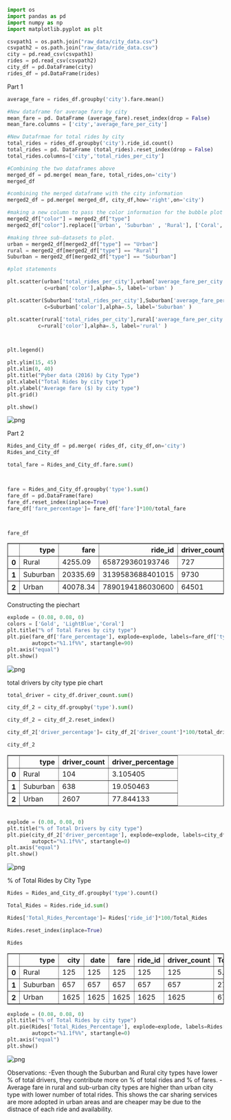 

```python
import os
import pandas as pd 
import numpy as np
import matplotlib.pyplot as plt

csvpath1 = os.path.join("raw_data/city_data.csv")
csvpath2 = os.path.join("raw_data/ride_data.csv")
city = pd.read_csv(csvpath1)
rides = pd.read_csv(csvpath2)
city_df = pd.DataFrame(city)
rides_df = pd.DataFrame(rides)
```

Part 1


```python
average_fare = rides_df.groupby('city').fare.mean()

#New dataframe for average fare by city
mean_fare = pd. DataFrame (average_fare).reset_index(drop = False)
mean_fare.columns = ['city','average_fare_per_city']

#New Datafrmae for total rides by city
total_rides = rides_df.groupby('city').ride_id.count()
total_rides = pd. DataFrame (total_rides).reset_index(drop = False)
total_rides.columns=['city','total_rides_per_city']

#Combining the two dataframes above
merged_df = pd.merge( mean_fare, total_rides,on='city')
merged_df

#combining the merged dataframe with the city information
merged2_df = pd.merge( merged_df, city_df,how='right',on='city')

#making a new column to pass the color information for the bubble plot
merged2_df["color"] = merged2_df["type"]
merged2_df["color"].replace(['Urban', 'Suburban' , 'Rural'], ['Coral', 'LightBlue','Gold'], inplace=True)

#making three sub-datasets to plot.
urban = merged2_df[merged2_df["type"] == "Urban"]
rural = merged2_df[merged2_df["type"] == "Rural"]
Suburban = merged2_df[merged2_df["type"] == "Suburban"]

#plot statements

plt.scatter(urban['total_rides_per_city'],urban['average_fare_per_city'], s=urban['driver_count'] *5,
            c=urban['color'],alpha=.5, label='urban' )

plt.scatter(Suburban['total_rides_per_city'],Suburban['average_fare_per_city'], s=Suburban['driver_count'] *5,
            c=Suburban['color'],alpha=.5, label='Suburban' )

plt.scatter(rural['total_rides_per_city'],rural['average_fare_per_city'], s=rural['driver_count'] *5,
          c=rural['color'],alpha=.5, label='rural' )



plt.legend()

plt.ylim(15, 45)
plt.xlim(0, 40)
plt.title("Pyber data (2016) by City Type")
plt.xlabel("Total Rides by city type")
plt.ylabel("Average fare ($) by city type")
plt.grid()

plt.show()

```


![png](output_2_0.png)


Part 2


```python
Rides_and_City_df = pd.merge( rides_df, city_df,on='city')
Rides_and_City_df

total_fare = Rides_and_City_df.fare.sum()



fare = Rides_and_City_df.groupby('type').sum()
fare_df = pd.DataFrame(fare)
fare_df.reset_index(inplace=True)
fare_df['fare_percentage']= fare_df['fare']*100/total_fare



fare_df
```




<div>
<style scoped>
    .dataframe tbody tr th:only-of-type {
        vertical-align: middle;
    }

    .dataframe tbody tr th {
        vertical-align: top;
    }

    .dataframe thead th {
        text-align: right;
    }
</style>
<table border="1" class="dataframe">
  <thead>
    <tr style="text-align: right;">
      <th></th>
      <th>type</th>
      <th>fare</th>
      <th>ride_id</th>
      <th>driver_count</th>
      <th>fare_percentage</th>
    </tr>
  </thead>
  <tbody>
    <tr>
      <th>0</th>
      <td>Rural</td>
      <td>4255.09</td>
      <td>658729360193746</td>
      <td>727</td>
      <td>6.579786</td>
    </tr>
    <tr>
      <th>1</th>
      <td>Suburban</td>
      <td>20335.69</td>
      <td>3139583688401015</td>
      <td>9730</td>
      <td>31.445750</td>
    </tr>
    <tr>
      <th>2</th>
      <td>Urban</td>
      <td>40078.34</td>
      <td>7890194186030600</td>
      <td>64501</td>
      <td>61.974463</td>
    </tr>
  </tbody>
</table>
</div>



Constructing the piechart


```python
explode = (0.08, 0.08, 0)
colors = ['Gold', 'LightBlue','Coral']
plt.title("% of Total Fares by city type")
plt.pie(fare_df['fare_percentage'], explode=explode, labels=fare_df['type'], colors=colors,
        autopct="%1.1f%%", startangle=90)
plt.axis("equal")
plt.show()
```


![png](output_6_0.png)


total drivers by city type pie chart


```python
total_driver = city_df.driver_count.sum()

city_df_2 = city_df.groupby('type').sum()

city_df_2 = city_df_2.reset_index()

city_df_2['driver_percentage']= city_df_2['driver_count']*100/total_driver

city_df_2
```




<div>
<style scoped>
    .dataframe tbody tr th:only-of-type {
        vertical-align: middle;
    }

    .dataframe tbody tr th {
        vertical-align: top;
    }

    .dataframe thead th {
        text-align: right;
    }
</style>
<table border="1" class="dataframe">
  <thead>
    <tr style="text-align: right;">
      <th></th>
      <th>type</th>
      <th>driver_count</th>
      <th>driver_percentage</th>
    </tr>
  </thead>
  <tbody>
    <tr>
      <th>0</th>
      <td>Rural</td>
      <td>104</td>
      <td>3.105405</td>
    </tr>
    <tr>
      <th>1</th>
      <td>Suburban</td>
      <td>638</td>
      <td>19.050463</td>
    </tr>
    <tr>
      <th>2</th>
      <td>Urban</td>
      <td>2607</td>
      <td>77.844133</td>
    </tr>
  </tbody>
</table>
</div>




```python

explode = (0.08, 0.08, 0)
plt.title("% of Total Drivers by city type")
plt.pie(city_df_2['driver_percentage'], explode=explode, labels=city_df_2['type'], colors=colors,
        autopct="%1.1f%%", startangle=0)
plt.axis("equal")
plt.show()
```


![png](output_9_0.png)


% of Total Rides by City Type


```python
Rides = Rides_and_City_df.groupby('type').count()

Total_Rides = Rides.ride_id.sum()

Rides['Total_Rides_Percentage']= Rides['ride_id']*100/Total_Rides

Rides.reset_index(inplace=True)

Rides
```




<div>
<style scoped>
    .dataframe tbody tr th:only-of-type {
        vertical-align: middle;
    }

    .dataframe tbody tr th {
        vertical-align: top;
    }

    .dataframe thead th {
        text-align: right;
    }
</style>
<table border="1" class="dataframe">
  <thead>
    <tr style="text-align: right;">
      <th></th>
      <th>type</th>
      <th>city</th>
      <th>date</th>
      <th>fare</th>
      <th>ride_id</th>
      <th>driver_count</th>
      <th>Total_Rides_Percentage</th>
    </tr>
  </thead>
  <tbody>
    <tr>
      <th>0</th>
      <td>Rural</td>
      <td>125</td>
      <td>125</td>
      <td>125</td>
      <td>125</td>
      <td>125</td>
      <td>5.193187</td>
    </tr>
    <tr>
      <th>1</th>
      <td>Suburban</td>
      <td>657</td>
      <td>657</td>
      <td>657</td>
      <td>657</td>
      <td>657</td>
      <td>27.295388</td>
    </tr>
    <tr>
      <th>2</th>
      <td>Urban</td>
      <td>1625</td>
      <td>1625</td>
      <td>1625</td>
      <td>1625</td>
      <td>1625</td>
      <td>67.511425</td>
    </tr>
  </tbody>
</table>
</div>




```python
explode = (0.08, 0.08, 0)
plt.title("% of Total Rides by city type")
plt.pie(Rides['Total_Rides_Percentage'], explode=explode, labels=Rides['type'], colors=colors,
        autopct="%1.1f%%", startangle=0)
plt.axis("equal")
plt.show()
```


![png](output_12_0.png)


Observations:
-Even though the Suburban and Rural city types have lower % of total drivers, they contribute more on % of total rides and % of fares.
-Average fare in rural and sub-urban city types are higher than urban city type with lower number of total rides. This shows the car sharing services are more adopted in urban areas and are cheaper may be due to the distnace of each ride and availability.  
